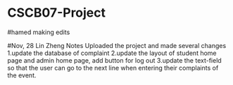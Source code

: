 # CSCB07-Project

#hamed making edits


#Nov, 28 Lin Zheng Notes
Uploaded the project and made several changes
1.update the database of complaint
2.update the layout of student home page and admin home page, add button for log out
3.update the text-field so that the user can go to the next line when entering their complaints of the event.
